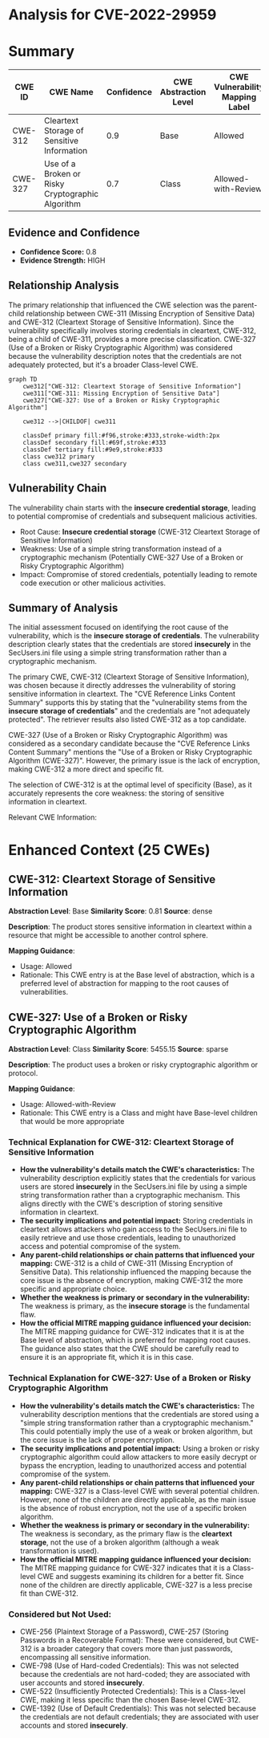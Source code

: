 # Analysis for CVE-2022-29959

# Summary

| CWE ID  | CWE Name | Confidence | CWE Abstraction Level | CWE Vulnerability Mapping Label | CWE-Vulnerability Mapping Notes |
|----------------|---------------------------------------------------------------------|----------------|-------------------------|-----------------------------------|-----------------------------------------------------------------|
| CWE-312 | Cleartext Storage of Sensitive Information | 0.9 | Base | Allowed | Primary CWE |
| CWE-327 | Use of a Broken or Risky Cryptographic Algorithm | 0.7 | Class | Allowed-with-Review | Secondary Candidate |

## Evidence and Confidence

*   **Confidence Score:** 0.8
*   **Evidence Strength:** HIGH

## Relationship Analysis

The primary relationship that influenced the CWE selection was the parent-child relationship between CWE-311 (Missing Encryption of Sensitive Data) and CWE-312 (Cleartext Storage of Sensitive Information). Since the vulnerability specifically involves storing credentials in cleartext, CWE-312, being a child of CWE-311, provides a more precise classification. CWE-327 (Use of a Broken or Risky Cryptographic Algorithm) was considered because the vulnerability description notes that the credentials are not adequately protected, but it's a broader Class-level CWE.

```mermaid
graph TD
    cwe312["CWE-312: Cleartext Storage of Sensitive Information"]
    cwe311["CWE-311: Missing Encryption of Sensitive Data"]
    cwe327["CWE-327: Use of a Broken or Risky Cryptographic Algorithm"]
    
    cwe312 -->|CHILDOF| cwe311
    
    classDef primary fill:#f96,stroke:#333,stroke-width:2px
    classDef secondary fill:#69f,stroke:#333
    classDef tertiary fill:#9e9,stroke:#333
    class cwe312 primary
    class cwe311,cwe327 secondary
```

## Vulnerability Chain

The vulnerability chain starts with the **insecure credential storage**, leading to potential compromise of credentials and subsequent malicious activities.

*   Root Cause: **Insecure credential storage** (CWE-312 Cleartext Storage of Sensitive Information)
*   Weakness: Use of a simple string transformation instead of a cryptographic mechanism (Potentially CWE-327 Use of a Broken or Risky Cryptographic Algorithm)
*   Impact: Compromise of stored credentials, potentially leading to remote code execution or other malicious activities.

## Summary of Analysis

The initial assessment focused on identifying the root cause of the vulnerability, which is the **insecure storage of credentials**. The vulnerability description clearly states that the credentials are stored **insecurely** in the SecUsers.ini file using a simple string transformation rather than a cryptographic mechanism.

The primary CWE, CWE-312 (Cleartext Storage of Sensitive Information), was chosen because it directly addresses the vulnerability of storing sensitive information in cleartext. The "CVE Reference Links Content Summary" supports this by stating that the "vulnerability stems from the **insecure storage of credentials**" and the credentials are "not adequately protected". The retriever results also listed CWE-312 as a top candidate.

CWE-327 (Use of a Broken or Risky Cryptographic Algorithm) was considered as a secondary candidate because the "CVE Reference Links Content Summary" mentions the "Use of a Broken or Risky Cryptographic Algorithm (CWE-327)". However, the primary issue is the lack of encryption, making CWE-312 a more direct and specific fit.

The selection of CWE-312 is at the optimal level of specificity (Base), as it accurately represents the core weakness: the storing of sensitive information in cleartext.

Relevant CWE Information:

# Enhanced Context (25 CWEs)

## CWE-312: Cleartext Storage of Sensitive Information
**Abstraction Level**: Base
**Similarity Score**: 0.81
**Source**: dense

**Description**:
The product stores sensitive information in cleartext within a resource that might be accessible to another control sphere.

**Mapping Guidance**:
- Usage: Allowed
- Rationale: This CWE entry is at the Base level of abstraction, which is a preferred level of abstraction for mapping to the root causes of vulnerabilities.

## CWE-327: Use of a Broken or Risky Cryptographic Algorithm
**Abstraction Level**: Class
**Similarity Score**: 5455.15
**Source**: sparse

**Description**:
The product uses a broken or risky cryptographic algorithm or protocol.

**Mapping Guidance**:
- Usage: Allowed-with-Review
- Rationale: This CWE entry is a Class and might have Base-level children that would be more appropriate
### Technical Explanation for CWE-312: Cleartext Storage of Sensitive Information

*   **How the vulnerability's details match the CWE's characteristics:** The vulnerability description explicitly states that the credentials for various users are stored **insecurely** in the SecUsers.ini file by using a simple string transformation rather than a cryptographic mechanism. This aligns directly with the CWE's description of storing sensitive information in cleartext.
*   **The security implications and potential impact:** Storing credentials in cleartext allows attackers who gain access to the SecUsers.ini file to easily retrieve and use those credentials, leading to unauthorized access and potential compromise of the system.
*   **Any parent-child relationships or chain patterns that influenced your mapping:** CWE-312 is a child of CWE-311 (Missing Encryption of Sensitive Data). This relationship influenced the mapping because the core issue is the absence of encryption, making CWE-312 the more specific and appropriate choice.
*   **Whether the weakness is primary or secondary in the vulnerability:** The weakness is primary, as the **insecure storage** is the fundamental flaw.
*   **How the official MITRE mapping guidance influenced your decision:** The MITRE mapping guidance for CWE-312 indicates that it is at the Base level of abstraction, which is preferred for mapping root causes. The guidance also states that the CWE should be carefully read to ensure it is an appropriate fit, which it is in this case.

### Technical Explanation for CWE-327: Use of a Broken or Risky Cryptographic Algorithm

*   **How the vulnerability's details match the CWE's characteristics:** The vulnerability description mentions that the credentials are stored using a "simple string transformation rather than a cryptographic mechanism." This could potentially imply the use of a weak or broken algorithm, but the core issue is the lack of proper encryption.
*   **The security implications and potential impact:** Using a broken or risky cryptographic algorithm could allow attackers to more easily decrypt or bypass the encryption, leading to unauthorized access and potential compromise of the system.
*   **Any parent-child relationships or chain patterns that influenced your mapping:** CWE-327 is a Class-level CWE with several potential children. However, none of the children are directly applicable, as the main issue is the absence of robust encryption, not the use of a specific broken algorithm.
*   **Whether the weakness is primary or secondary in the vulnerability:** The weakness is secondary, as the primary flaw is the **cleartext storage**, not the use of a broken algorithm (although a weak transformation is used).
*   **How the official MITRE mapping guidance influenced your decision:** The MITRE mapping guidance for CWE-327 indicates that it is a Class-level CWE and suggests examining its children for a better fit. Since none of the children are directly applicable, CWE-327 is a less precise fit than CWE-312.

### Considered but Not Used:

*   CWE-256 (Plaintext Storage of a Password), CWE-257 (Storing Passwords in a Recoverable Format): These were considered, but CWE-312 is a broader category that covers more than just passwords, encompassing all sensitive information.
*   CWE-798 (Use of Hard-coded Credentials): This was not selected because the credentials are not hard-coded; they are associated with user accounts and stored **insecurely**.
*   CWE-522 (Insufficiently Protected Credentials): This is a Class-level CWE, making it less specific than the chosen Base-level CWE-312.
*   CWE-1392 (Use of Default Credentials): This was not selected because the credentials are not default credentials; they are associated with user accounts and stored **insecurely**.